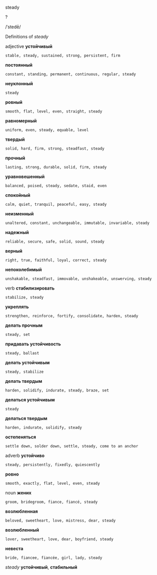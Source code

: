 steady

?

/ˈstedē/

Definitions of _steady_

adjective
**устойчивый**

    stable, steady, sustained, strong, persistent, firm
**постоянный**

    constant, standing, permanent, continuous, regular, steady
**неуклонный**

    steady
**ровный**

    smooth, flat, level, even, straight, steady
**равномерный**

    uniform, even, steady, equable, level
**твердый**

    solid, hard, firm, strong, steadfast, steady
**прочный**

    lasting, strong, durable, solid, firm, steady
**уравновешенный**

    balanced, poised, steady, sedate, staid, even
**спокойный**

    calm, quiet, tranquil, peaceful, easy, steady
**неизменный**

    unaltered, constant, unchangeable, immutable, invariable, steady
**надежный**

    reliable, secure, safe, solid, sound, steady
**верный**

    right, true, faithful, loyal, correct, steady
**непоколебимый**

    unshakable, steadfast, immovable, unshakeable, unswerving, steady

verb
**стабилизировать**

    stabilize, steady
**укреплять**

    strengthen, reinforce, fortify, consolidate, harden, steady
**делать прочным**

    steady, set
**придавать устойчивость**

    steady, ballast
**делать устойчивым**

    steady, stabilize
**делать твердым**

    harden, solidify, indurate, steady, braze, set
**делаться устойчивым**

    steady
**делаться твердым**

    harden, indurate, solidify, steady
**остепеняться**

    settle down, solder down, settle, steady, come to an anchor

adverb
**устойчиво**

    steady, persistently, fixedly, quiescently
**ровно**

    smooth, exactly, flat, level, even, steady

noun
**жених**

    groom, bridegroom, fiance, fiancé, steady
**возлюбленная**

    beloved, sweetheart, love, mistress, dear, steady
**возлюбленный**

    lover, sweetheart, love, dear, boyfriend, steady
**невеста**

    bride, fiancee, fiancée, girl, lady, steady

_steady_
**устойчивый**, **стабильный**